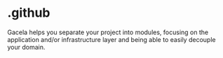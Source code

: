 # .github
Gacela helps you separate your project into modules, focusing on the application and/or infrastructure layer and being able to easily decouple your domain.
